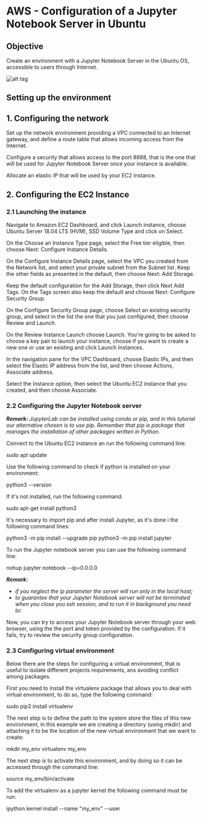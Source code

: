 # AWS - Configuration of a Jupyter Notebook Server in Ubuntu

## Objective
Create an environment with a Jupyter Notebook Server in the Ubuntu OS, accessible to users through Internet.

![alt tag](https://geohackweek.github.io/datasharing/fig/geohackweek_aws_setup.png)

## Setting up the environment

## 1. Configuring the network

Set up the network environment providing a VPC connected to an Internet gateway, and define a route table that allows incoming access from the Internet.

Configure a security that allows access to the port 8888, that is the one that will be used for Jupyter Notebook Server once your instance is available.

Allocate an elastic IP that will be used by your EC2 instance.

## 2. Configuring the EC2 Instance

### 2.1 Launching the instance

Navigate to Amazon EC2 Dashboard, and click Launch instance, choose Ubuntu Server 18.04 LTS (HVM), SSD Volume Type and click on Select.

On the Choose an Instance Type page, select the Free tier eligible, then choose Next: Configure Instance Details.

On the Configure Instance Details page, select the VPC you created from the Network list, and select your private subnet from the Subnet list. Keep the other fields as presented in the default, then choose Next: Add Storage.

Keep the default configuration for the Add Storage, then click Next Add Tags. On the Tags screen also keep the default and choose Next: Configure Security Group.

On the Configure Security Group page, choose Select an existing security group, and select in the list the one that you just configured, then choose Review and Launch.

On the Review Instance Launch choose Launch. You're going to be asked to choose a key pair to launch your instance, choose if you want to create a new one or use an existing and click Launch Instances.

In the navigation pane for the VPC Dashboard, choose Elastic IPs, and then select the Elastic IP address from the list, and then choose Actions, Associate address.

Select the Instance option, then select the Ubuntu EC2 instance that you created, and then choose Associate.

### 2.2 Configuring the Jupyter Notebook server

<i><b>Remark: </b> JupyterLab can be installed using conda or pip, and in this tutorial our alternative chosen is to use pip. Remember that pip is package that manages the installation of other packages written in Python.</i>

Connect to the Ubuntu EC2 instance an run the following command line:

sudo apt update

Use the following command to check if python is installed on your environment:

python3 --version

If it's not installed, run the following command:

sudo apt-get install python3

It's necessary to import pip and after install Jupyter, as it's done i the following command lines:

python3 -m pip install --upgrade pip
python3 -m pip install jupyter

To run the Jupyter notebook server you can use the following command line:

nohup jupyter notebook --ip=0.0.0.0

<i><b>Remark:</b> 
- if you neglect the ip parameter the server will run only in the local host;
- to guarantee that your Jupyter Notebook server will not be terminated when you close you ssh session, and to run it in background you need to:</i>

Now, you can try to access your Jupyter Notebook server through your web browser, using the the port and token provided by the configuration. If it fails, try to review the security group configuration.

### 2.3 Configuring virtual environment

Below there are the steps for configuring a virtual environment, that is useful to isolate different projects requirements, ans avoiding conflict among packages.

First you need to install the virtualenv package that allows you to deal with virtual environment, to do so, type the following command:

sudo pip3 install virtualenv

The next step is to define the path to the system store the files of this new environment, in this example we are creating a directory (using mkdir) and attaching it to be the location of the new virtual environment that we want to create:

mkdir my_env
virtualenv my_env

The next step is to activate this environment, and by doing so it can be accessed through the command line:

source my_env/bin/activate

To add the virtualenv as a jupyter kernel the following command must be run:

ipython kernel install --name "my_env" --user
